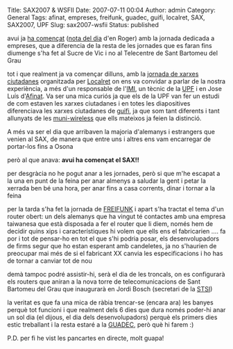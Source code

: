 Title: SAX2007 & WSFII
Date: 2007-07-11 00:04
Author: admin
Category: General
Tags: afinat, empreses, freifunk, guadec, guifi, localret, SAX, SAX2007, UPF
Slug: sax2007-wsfii
Status: published

avui ja <a href="http://guifi.net/node/7698" target="_blank" rel="noopener">ha començat</a> (<a href="http://guifi.net/ca/node/9767" target="_blank" rel="noopener">nota del dia</a> d'en Roger) amb la jornada dedicada a empreses, que a diferencia de la resta de les jornades que es faran fins diumenge s'ha fet al Sucre de Vic i no al Telecentre de Sant Bartomeu del Grau

tot i que realment ja va començar dilluns, amb la <a href="http://guifi.net/ca/node/9733" target="_blank" rel="noopener">jornada de xarxes ciutadanes</a> organitzada per <a href="http://www.localret.net/" target="_blank" rel="noopener">Localret</a> on ens va convidar a parlar de la nostra experiència, a més d'un responsable de l'<a href="http://w3.bcn.es/V61/Home/V61HomeLinkPl/0,2687,200713899_200722278_1,00.html" target="_blank" rel="noopener">IMI</a>, un tècnic de la <a href="http://www.upf.edu/" target="_blank" rel="noopener">UPF</a> i en Jose Luís d'<a href="http://www.afinat.org/" target="_blank" rel="noopener">Afinat</a>. Va ser una mica curiós ja que els de la UPF van fer un estudi de com estaven les xarxes ciutadanes i en totes les diapositives diferenciava les xarxes ciutadanes de <a href="http://guifi.net" target="_blank" rel="noopener">guifi</a>, ja que som tant diferents i tant allunyats de les <a href="http://guifi.net/ca/node/9431" target="_blank" rel="noopener">muni-wireless</a> que ells mateixos ja feien la distinció.

A més va ser el dia que arribaven la majoria d'alemanys i estrangers que venien al SAX, de manera que entre uns i altres ens vam encarregar de portar-los fins a Osona

però al que anava: **avui ha començat el SAX!!**

per desgràcia no he pogut anar a les jornades, però si que m'he escapat a la una en punt de la feina per anar almenys a saludar la gent i petar la xerrada ben bé una hora, per anar fins a casa corrents, dinar i tornar a la feina

per la tarda s'ha fet la jornada de <a href="http://freifunk.net/" target="_blank" rel="noopener">FREIFUNK</a> i apart s'ha tractat el tema d'un router obert: un dels alemanys que ha vingut té contactes amb una empresa taiwanesa que està disposada a fer el router que li diem, només hem de decidir quins xips i característiques hi volem que ells ens el fabricarien .... fa por i tot de pensar-ho en tot el que s'hi podria posar, els desenvolupadors de firms segur que ho estan esperant amb candeletes, ja no s'haurien de preocupar mai més de si el fabricant XX canvia les especificacions i ho has de tornar a canviar tot de nou

demà tampoc podré assistir-hi, serà el dia de les troncals, on es configurarà els routers que aniran a la nova torre de telecomunicacions de Sant Bartomeu del Grau que inaugurarà en Jordi Bosch (secretari de la <a href="http://www.gencat.net/governacio-ap/stsi/" target="_blank" rel="noopener">STSI</a>)

la veritat es que fa una mica de ràbia trencar-se (encara ara) les banyes perquè tot funcioni i que realment dels 6 dies que dura només poder-hi anar un sol dia (el dijous, el dia dels desenvolupadors) perquè els primers dies estic treballant i la resta estaré a la <a href="http://www.guadec.org" target="_blank" rel="noopener">GUADEC</a>, però què hi farem :)

P.D. per fi he vist les pancartes en directe, molt guapa!
